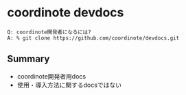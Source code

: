 # coordinote devdocs

```
Q: coordinote開発者になるには?  
A: % git clone https://github.com/coordinote/devdocs.git  
```

## Summary
* coordinote開発者用docs
* 使用・導入方法に関するdocsではない

